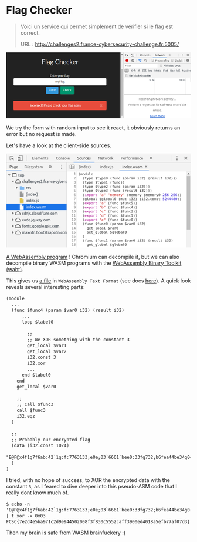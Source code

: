 # Flag Checker

> Voici un service qui permet simplement de vérifier si le flag est correct.
> 
> URL : http://challenges2.france-cybersecurity-challenge.fr:5005/

![First glance](first_glance.png)

We try the form with random input to see it react, it obviously returns an error but no request is made.

Let's have a look at the client-side sources.

![Client-side sources](sources.png)

[A WebAssembly program](index.wasm) ! Chromium can decompile it, but we can also decompile binary WASM programs with the [WebAssembly Binary Toolkit (wabt)](https://github.com/WebAssembly/wabt).

This gives us [a file](index.wat) in `WebAssembly Text Format` (see docs [here](https://webassembly.org/docs/text-format/)). A quick look reveals several interesting parts:

```wat
(module
  ...
  (func $func4 (param $var0 i32) (result i32)
      ...
      loop $label0

        ;;
        ;; We XOR something with the constant 3
        get_local $var1
        get_local $var2
        i32.const 3
        i32.xor
        ...
      end $label0
    end
    get_local $var0

    ;;
    ;; Call $func3
    call $func3
    i32.eqz
  )
  
  ;;
  ;; Probably our encrypted flag
  (data (i32.const 1024)
    "E@P@x4f1g7f6ab:42`1g:f:7763133;e0e;03`6661`bee0:33fg732;b6fea44be34g0~"
  )
)
```

I tried, with no hope of success, to XOR the encrypted data with the constant `3`, as I feared to dive deeper into this pseudo-ASM code that I really dont know much of.

```
$ echo -n 'E@P@x4f1g7f6ab:42`1g:f:7763133;e0e;03`6661`bee0:33fg732;b6fea44be34g0~' | t xor -x 0x03
FCSC{7e2d4e5ba971c2d9e944502008f3f830c5552caff3900ed4018a5efb77af07d3}
```

Then my brain is safe from WASM brainfuckery :)